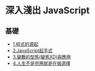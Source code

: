 # 深入淺出 JavaScript

## 基礎
- [1.程式的源起](https://hackmd.io/@aaronsu/B1R31TgKC)
- [2.JavaScript起手式](https://hackmd.io/@aaronsu/H19RFalYA)
- [3.變數的型態(變態XD)與應用](https://hackmd.io/@aaronsu/HJNe31bK0)
- [4.人生不是兜圈就是在做選擇](https://hackmd.io/@aaronsu/ryroSlZKR)